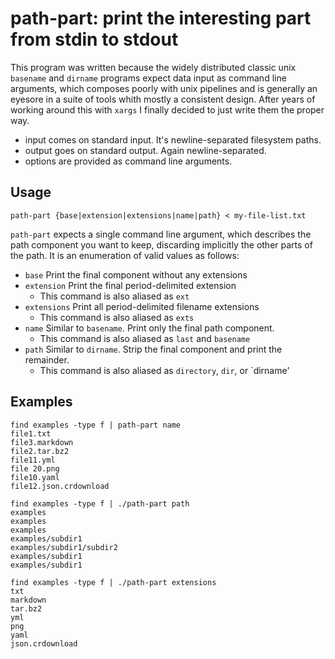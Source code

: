 # path-part: print the interesting part from stdin to stdout

This program was written because the widely distributed classic unix `basename` and `dirname` programs expect data input as command line arguments, which composes poorly with unix pipelines and is generally an eyesore in a suite of tools whith mostly a consistent design. After years of working around this with `xargs` I finally decided to just write them the proper way.

- input comes on standard input. It's newline-separated filesystem paths.
- output goes on standard output. Again newline-separated.
- options are provided as command line arguments.

## Usage

`path-part {base|extension|extensions|name|path} < my-file-list.txt`

`path-part` expects a single command line argument, which describes the path component you want to keep, discarding implicitly the other parts of the path. It is an enumeration of valid values as follows:

* `base` Print the final component without any extensions
* `extension` Print the final period-delimited extension
  * This command is also aliased as `ext`
* `extensions` Print all period-delimited filename extensions
  * This command is also aliased as `exts`
* `name` Similar to `basename`. Print only the final path component.
  * This command is also aliased as `last` and `basename`
* `path` Similar to `dirname`. Strip the final component and print the remainder.
  * This command is also aliased as `directory`, `dir`, or `dirname'

## Examples

```
find examples -type f | path-part name
file1.txt
file3.markdown
file2.tar.bz2
file11.yml
file 20.png
file10.yaml
file12.json.crdownload
```


```
find examples -type f | ./path-part path
examples
examples
examples
examples/subdir1
examples/subdir1/subdir2
examples/subdir1
examples/subdir1
```

```
find examples -type f | ./path-part extensions
txt
markdown
tar.bz2
yml
png
yaml
json.crdownload
```
